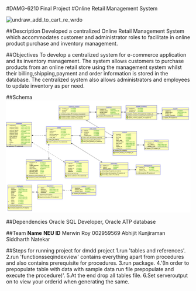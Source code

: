 #DAMG-6210 Final Project
#Online Retail Management System

![undraw_add_to_cart_re_wrdo](https://user-images.githubusercontent.com/46862684/196309265-1ad43977-7cdc-4b3d-880b-c021855eadba.svg)


##Description
Developed a centralized Online Retail Management System which accommodates customer and administrator roles to facilitate in online product purchase and inventory management.

##Objectives
To develop a centralized system for e-commerce application and its inventory management. The system allows customers to purchase products from an online retail store using the management system whilst their billing,shipping,payment and order information is stored in the database. The centralized system also allows administrators and employees to update inventory as per need.

##Schema
![<# alt text #>](Online%20retail%20ER.png "Online retail ER.png")

##Dependencies
Oracle SQL Developer, Oracle ATP database

##Team
**Name**			**NEU ID**
Merwin Roy			002959569
Abhijit Kunjiraman	
Siddharth Natekar	


##Steps for running project for dmdd project
1.run 'tables and references'.
2.run 'functionsseqindexview' contains everything apart from procedures and also contains prerequisite for procedures.
3.run package.
4.'(In order to prepopulate table with data with sample data run file prepopulate and execute the procedure)'.
5.At the end drop all tables file.
6.Set serveroutput on to view your orderid when generating the same.
